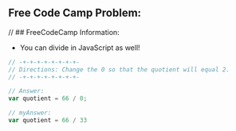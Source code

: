 ## Free Code Camp Problem:

// ## FreeCodeCamp Information:
- You can divide in JavaScript as well!

``` JavaScript
// -+-+-+-+-+-+-+-+-
// Directions: Change the 0 so that the quotient will equal 2.
// -+-+-+-+-+-+-+-+-

// Answer:
var quotient = 66 / 0;

// myAnswer: 
var quotient = 66 / 33






```